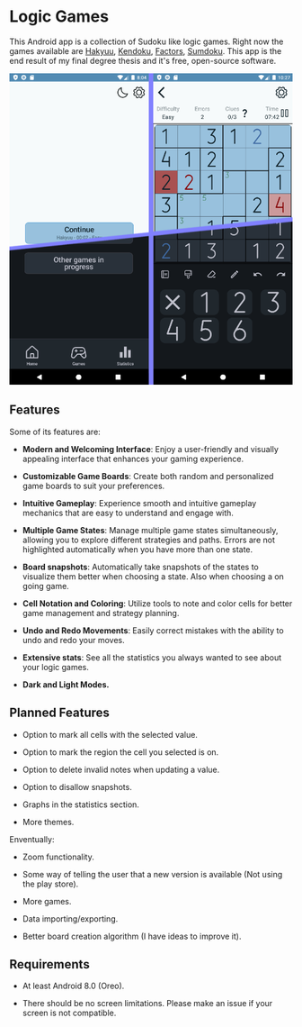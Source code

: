 # Logic Games

This Android app is a collection of Sudoku like logic games. Right now the games available are [Hakyuu](https://www.janko.at/Raetsel/Hakyuu/index.htm), [Kendoku](https://www.janko.at/Raetsel/Kendoku/031.a.htm), [Factors](https://www.janko.at/Raetsel/Factors/index.htm), [Sumdoku](https://www.janko.at/Raetsel/Sumdoku/index.htm). This app is the end result of my final degree thesis and it's free, open-source software.

![Screenshot 1](assets/game_home.png)

## Features

Some of its features are:

-   **Modern and Welcoming Interface**: Enjoy a user-friendly and visually appealing interface that enhances your gaming experience.

-   **Customizable Game Boards**: Create both random and personalized game boards to suit your preferences.

-   **Intuitive Gameplay**: Experience smooth and intuitive gameplay mechanics that are easy to understand and engage with.

-   **Multiple Game States**: Manage multiple game states simultaneously, allowing you to explore different strategies and paths. Errors are not highlighted automatically when you have more than one state.

-   **Board snapshots**: Automatically take snapshots of the states to visualize them better when choosing a state. Also when choosing a on going game.

-   **Cell Notation and Coloring**: Utilize tools to note and color cells for better game management and strategy planning.

-   **Undo and Redo Movements**: Easily correct mistakes with the ability to undo and redo your moves.

-   **Extensive stats**: See all the statistics you always wanted to see about your logic games.

-   **Dark and Light Modes.**

## Planned Features

-   Option to mark all cells with the selected value.

-   Option to mark the region the cell you selected is on.

-   Option to delete invalid notes when updating a value.

-   Option to disallow snapshots.

-   Graphs in the statistics section.

-   More themes.

Enventually:

-   Zoom functionality.
  
-   Some way of telling the user that a new version is available (Not using the play store).

-   More games.

-   Data importing/exporting.

-   Better board creation algorithm (I have ideas to improve it).

## Requirements

-   At least Android 8.0 (Oreo).

-   There should be no screen limitations. Please make an issue if your screen is not compatible.

